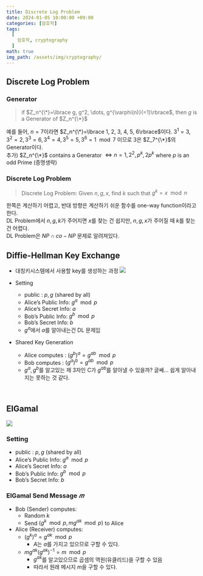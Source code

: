 ```yaml
---
title: Discrete Log Problem
date: 2024-01-05 10:00:00 +09:00
categories: [암호학]
tags:
  [
    암호학, cryptography
  ]
math: true
img_path: /assets/img/cryptography/
---
```


## Discrete Log Problem
### Generator
> if $Z_n^{\*}=\lbrace g, g^2, \dots, g^{\varphi(n)}(=1)\rbrace$, then $g$ is a Generator of $Z_n^{\*}$

예를 들어, $n=7$이라면 $Z_n^{\*}=\lbrace 1, 2, 3, 4, 5, 6\rbrace$이다. $3^1=3, 3^2=2, 3^3=6, 3^4=4, 3^5=5, 3^6=1 \mod 7$ 이므로 $3$은 $Z_7^{\*}$의 Generator이다.<br>
추가) $Z_n^{\*}$ contains a Generator $\iff n=1, 2^2, p^k, 2p^k$ where $p$ is an odd Prime (증명생략)



### Discrete Log Problem
> Discrete Log Problem: Given $n, g, x$, find $k$ such that $g^k=x \mod n$

한쪽은 계산하기 어렵고, 반대 방향은 계산하기 쉬운 함수를 one-way function이라고 한다.<br>
DL Problem에서 $n, g, k$가 주어지면 $x$를 찾는 건 쉽지만, $n, g, x$가 주어질 때 $k$를 찾는건 어렵다.<br>
DL Problem은 $NP \cap co-NP$ 문제로 알려져있다.


## Diffie-Hellman Key Exchange

- 대칭키시스템에서 사용할 key를 생성하는 과정
![](2.png)

- Setting
    - public : $p, g$ (shared by all)
    - Alice’s Public Info: $g^a \mod p$
    - Alice’s Secret Info: $a$
    - Bob’s Public Info: $g^b \mod p$
    - Bob’s Secret Info: $b$
    - $g^a$에서 $a$를 알아내는건 DL 문제임
- Shared Key Generation
    - Alice computes : $(g^b)^a = g^{ab} \mod p$
    - Bob computes : $(g^a)^b = g^{ab} \mod p$
    - $g^a, g^b$를 알고있는 제 3자인 C가 $g^{ab}$를 알아낼 수 있을까? 글쎄… 쉽게 알아내지는 못하는 것 같다.

<br>

## ElGamal

![](3.png)

### Setting
- public : $p, g$ (shared by all)
- Alice’s Public Info: $g^a \mod p$
- Alice’s Secret Info: $a$
- Bob’s Public Info: $g^b \mod p$
- Bob’s Secret Info: $b$

### ElGamal Send Message $𝑚$

- Bob (Sender) computes:
    - Random $k$
    - Send $(g^k \mod p, mg^{ak} \mod p)$ to Alice
- Alice (Receiver) computes:
    - $(g^k)^a=g^{ak} \mod p$
        - $A$는 $a$를 가지고 있으므로 구할 수 있다.
    - $mg^{ak}(g^{ak})^{-1}=m \mod p$
        - $g^{ak}$를 알고있으므로 곱셈의 역원(유클리드)을 구할 수 있음
        - 따라서 원래 메시지 $m$을 구할 수 있다.